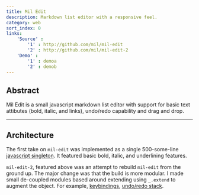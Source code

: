 ```yaml
---
title: Mil Edit
description: Markdown list editor with a responsive feel.
category: web
sort_index: 0
links:
    'Source' :
        '1' : http://github.com/mil/mil-edit
        '2' : http://github.com/mil/mil-edit-2
    'Demo' :
        '1' : demoa
        '2' : demob
---
```

## Abstract
Mil Edit is a small javascript markdown list editor with support for basic text attibutes (bold, italic, and links), undo/redo capability and drag and drop. 

<script type="text/javascript" src="2/js/lib/underscore.min.js"></script>

<script type="text/javascript" src="2/js/app/history.js"></script>
<script type="text/javascript" src="2/js/app/globals.js"></script>
<script type="text/javascript" src="2/js/app/util.js"></script>
<script type="text/javascript" src="2/js/app/mil_edit.template.js"></script>
<script type="text/javascript" src="2/js/app/mil_markdown.js"></script>
<script type="text/javascript" src="2/js/app/tree.js"></script>
<script type="text/javascript" src="2/js/app/interface.js"></script>
<script type="text/javascript" src="2/js/app/state.js"></script>
<script type="text/javascript" src="2/js/app/user_actions.js"></script>
<script type="text/javascript" src="2/js/app/keybindings.js"></script>
<script type="text/javascript" src="2/js/app/event_handlers.js"></script>
<script type="text/javascript" src="2/js/app/app.js"></script>
<script type="text/javascript" src="2/js/start_on_load.js"></script>

<link rel="stylesheet" href="2/css/style.css">

<div id="editor"></div>

<hr>

## Architecture
The first take on `mil-edit` was implemented as a single 500-some-line [javascript singleton](https://github.com/mil/mil-edit/blob/master/js/mil_edit.js).  It featured basic bold, italic, and underlining features.

`mil-edit-2`, featured above was an attempt to rebuild `mil-edit` from the ground up. The major change was that the build is more modular.  I made small de-coupled modules based around extending using `_.extend` to augment the object. For example, [keybindings](https://github.com/mil/mil-edit-2/blob/master/js/app/keybindings.js), [undo/redo stack](https://github.com/mil/mil-edit-2/blob/master/js/app/history.js).
